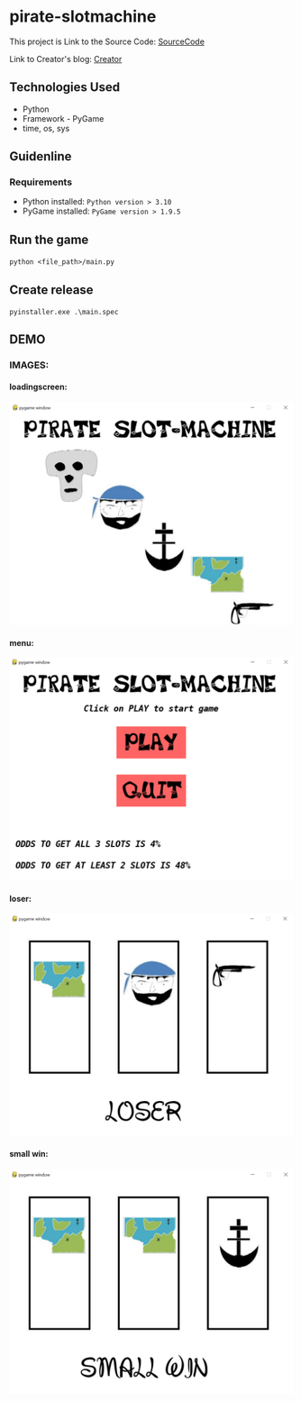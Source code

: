# pirate-slotmachine
This project is
Link to the Source Code: [SourceCode](https://code.google.com/archive/p/pirate-slot-machine/downloads)

Link to Creator's blog:
[Creator](http://3chevrons.blogspot.com/2009/07/pirate-slot-machine.html)

## Technologies Used
* Python
* Framework - PyGame
* time, os, sys

## Guidenline

### Requirements

* Python installed: ``` Python version > 3.10 ```
* PyGame installed: ``` PyGame version > 1.9.5 ```

## Run the game

`python <file_path>/main.py`

## Create release

`pyinstaller.exe .\main.spec`

## DEMO

### IMAGES:

#### loadingscreen:
![Image](https://github.com/JonBoz/pirate-slotmachine/blob/main/image_readme/loadscreen.png)
#### menu:
![Image](https://github.com/JonBoz/pirate-slotmachine/blob/main/image_readme/menu.png)
#### loser:
![Image](https://github.com/JonBoz/pirate-slotmachine/blob/main/image_readme/loser.png)
#### small win:
![Image](https://github.com/JonBoz/pirate-slotmachine/blob/main/image_readme/smallwin.png)

